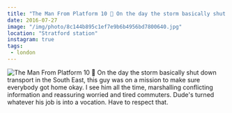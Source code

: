 ```yaml
---
title: "The Man From Platform 10 🚈 On the day the storm basically shut down transport in the South East, this guy was on a mission to make sure everybody got home okay. I see him all the time, marshalling conflicting information and reassuring worried and tired commuters. Dude's turned whatever his job is into a vocation. Have to respect that."
date: 2016-07-27
image: "/img/photo/8c144b895c1ef7e9b6b4956bd7800640.jpg"
location: "Stratford station"
instagram: true
tags:
 - london
---
```


![The Man From Platform 10 🚈 On the day the storm basically shut down transport in the South East, this guy was on a mission to make sure everybody got home okay. I see him all the time, marshalling conflicting information and reassuring worried and tired commuters. Dude's turned whatever his job is into a vocation. Have to respect that.](/img/photo/8c144b895c1ef7e9b6b4956bd7800640.jpg)
